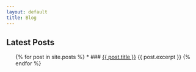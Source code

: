 ```yaml
---
layout: default
title: Blog
---
```

## Latest Posts

<ul>
  {% for post in site.posts %}  
  * ### <a href="{{ post.url }}">{{ post.title }}</a>
    {{ post.excerpt }}
  {% endfor %}
</ul>
